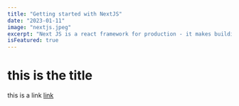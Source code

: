 ```yaml
---
title: "Getting started with NextJS"
date: "2023-01-11"
image: "nextjs.jpeg"
excerpt: "Next JS is a react framework for production - it makes building fullstack react with built in SSR"
isFeatured: true
---
```


# this is the title

this is a link [link](www.google.com)

